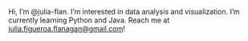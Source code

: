 Hi, I’m @julia-flan. I’m interested in data analysis and visualization. I’m currently learning Python and Java.
Reach me at julia.figueroa.flanagan@gmail.com!

<!---
julia-flan/julia-flan is a ✨ special ✨ repository because its `README.md` (this file) appears on your GitHub profile.
You can click the Preview link to take a look at your changes.
--->
